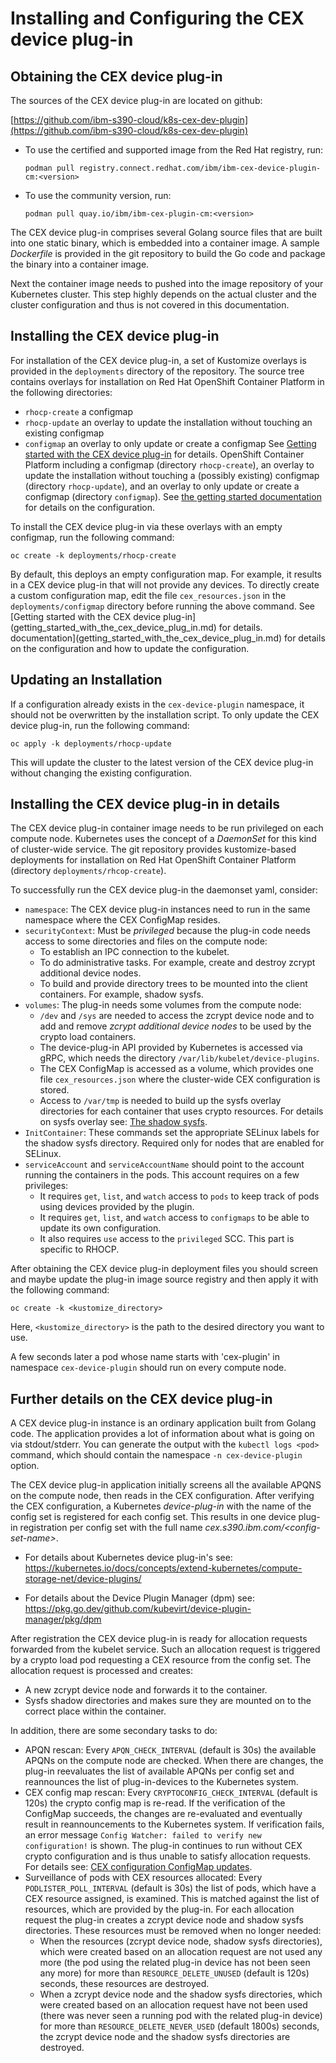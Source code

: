 # Installing and Configuring the CEX device plug-in

## Obtaining the CEX device plug-in

The sources of the CEX device plug-in are located on github:

[https://github.com/ibm-s390-cloud/k8s-cex-dev-plugin](https://github.com/ibm-s390-cloud/k8s-cex-dev-plugin)

* To use the certified and supported image from the Red Hat registry, run:

  `podman pull registry.connect.redhat.com/ibm/ibm-cex-device-plugin-cm:<version>`

* To use the community version, run:

  `podman pull quay.io/ibm/ibm-cex-plugin-cm:<version>`

The CEX device plug-in comprises several Golang source files that are built into
one static binary, which is embedded into a container image. A sample
*Dockerfile* is provided in the git repository to build the Go code and package
the binary into a container image.

Next the container image needs to pushed into the image repository of your
Kubernetes cluster. This step highly depends on the actual cluster and the cluster
configuration and thus is not covered in this documentation.

## Installing the CEX device plug-in

For installation of the CEX device plug-in, a set of Kustomize overlays is
provided in the `deployments` directory of the repository.
The source tree contains overlays for installation on Red Hat OpenShift
Container Platform in the following directories:
- `rhocp-create` a configmap
- `rhocp-update` an overlay to update the installation without touching an
  existing configmap
- `configmap` an overlay to only update or create a configmap
See [Getting started with the CEX device plug-in](getting_started_with_the_cex_device_plug_in.md) for details.
OpenShift Container Platform including a configmap (directory
`rhocp-create`), an overlay to update the installation without
touching a (possibly existing) configmap (directory `rhocp-update`), and
an overlay to only update or create a configmap (directory `configmap`).
See [the getting started
documentation](getting_started_with_the_cex_device_plug_in.md) for
details on the configuration.

To install the CEX device plug-in via these overlays with an empty
configmap, run the following command:
```
oc create -k deployments/rhocp-create
```

By default, this deploys an empty configuration map. For example, it results
in a CEX device plug-in that will not provide any devices. To
directly create a custom configuration map, edit the file
`cex_resources.json` in the `deployments/configmap` directory before
running the above command. See [Getting started with the CEX device plug-in]
(getting_started_with_the_cex_device_plug_in.md) for details.
documentation](getting_started_with_the_cex_device_plug_in.md) for
details on the configuration and how to update the configuration.

## Updating an Installation

If a configuration already exists in the `cex-device-plugin`
namespace, it should not be overwritten by the installation script.
To only update the CEX device plug-in, run the following command:
```
oc apply -k deployments/rhocp-update
```
This will update the cluster to the latest
version of the CEX device plug-in without changing the existing configuration.

## Installing the CEX device plug-in in details

The CEX device plug-in container image needs to be run privileged on
each compute node. Kubernetes uses the concept of a *DaemonSet* for
this kind of cluster-wide service. The git repository provides
kustomize-based deployments for installation on Red Hat OpenShift
Container Platform (directory `deployments/rhcop-create`).

To successfully run the CEX device plug-in the daemonset yaml, consider:

- `namespace`: The CEX device plug-in instances need to run in the
  same namespace where the CEX ConfigMap resides.
- `securityContext`: Must be *privileged* because the plug-in code needs access
  to some directories and files on the compute node:
  -  To establish an IPC connection to the kubelet.
  -  To do administrative tasks. For example, create and destroy zcrypt
     additional device nodes.
  -  To build and provide directory trees to be mounted into the client
     containers. For example, shadow sysfs.
- `volumes`: The plug-in needs some volumes from the compute node:
  - `/dev` and `/sys` are needed to access the zcrypt device node and
    to add and remove *zcrypt additional device nodes* to be used by the
    crypto load containers.
  - The device-plug-in API provided by Kubernetes is accessed via gRPC, which
    needs the directory `/var/lib/kubelet/device-plugins`.
  - The CEX ConfigMap is accessed as a volume, which provides one file
    `cex_resources.json` where the cluster-wide CEX configuration is
    stored.
  - Access to `/var/tmp` is needed to build up the sysfs overlay
    directories for each container that uses crypto resources. For details on
    sysfs overlay see: [The shadow sysfs](technical_concepts_limitations.md#the-shadow-sysfs).
- `InitContainer`: These commands set the appropriate SELinux labels for the
  shadow sysfs directory.  Required only for nodes that are enabled for SELinux.
- `serviceAccount` and `serviceAccountName` should point to the account running
  the containers in the pods. This account requires on a few privileges:
  - It requires `get`, `list`, and `watch` access to `pods` to keep track of
    pods using devices provided by the plugin.
  - It requires `get`, `list`, and `watch` access to `configmaps` to be able to
    update its own configuration.
  - It also requires `use` access to the `privileged` SCC.  This part is
    specific to RHOCP.

After obtaining the CEX device plug-in deployment files you should screen and
maybe update the plug-in image source registry and then apply it with the
following command:
```
oc create -k <kustomize_directory>
```

Here, `<kustomize_directory>` is the path to the desired directory you want to use.

A few seconds later a pod whose name starts with 'cex-plugin' in
namespace `cex-device-plugin` should run on every compute node.

## Further details on the CEX device plug-in

A CEX device plug-in instance is an ordinary application built from Golang
code. The application provides a lot of information about what is going on via
stdout/stderr. You can generate the output with the `kubectl logs <pod>`
command, which should contain the namespace `-n cex-device-plugin` option.

The CEX device plug-in application initially screens all the available APQNS on
the compute node, then reads in the CEX configuration. After verifying the CEX
configuration, a Kubernetes *device-plug-in* with the name of the config set is
registered for each config set. This results in one device plug-in registration
per config set with the full name *cex.s390.ibm.com/\<config-set-name\>*.
 * For details about Kubernetes device plug-in's see:
https://kubernetes.io/docs/concepts/extend-kubernetes/compute-storage-net/device-plugins/

* For details about the Device Plugin Manager (dpm) see: https://pkg.go.dev/github.com/kubevirt/device-plugin-manager/pkg/dpm

After registration the CEX device plug-in is ready for allocation requests
forwarded from the kubelet service. Such an allocation request is triggered by a
crypto load pod requesting a CEX resource from the config set. The allocation
request is processed and creates:
- A new zcrypt device node and forwards it to the container.
- Sysfs shadow directories and makes sure they are mounted on to the
  correct place within the container.

In addition, there are some secondary tasks to do:
- APQN rescan: Every `APQN_CHECK_INTERVAL` (default is 30s) the available APQNs
  on the compute node are checked. When there are changes, the plug-in
  reevaluates the list of available APQNs per config set and reannounces the
  list of plug-in-devices to the Kubernetes system.
- CEX config map rescan: Every `CRYPTOCONFIG_CHECK_INTERVAL` (default is 120s)
  the crypto config map is re-read. If the verification of the ConfigMap
  succeeds, the changes are re-evaluated and eventually result in
  reannouncements to the Kubernetes system. If verification fails, an error
  message `Config Watcher: failed to verify new configuration!` is shown. The
  plug-in continues to run without CEX crypto configuration and is thus unable
  to satisfy allocation requests. For details see:
  [CEX configuration ConfigMap updates](technical_concepts_limitations.md#cex-configuration-configmap-updates).
- Surveillance of pods with CEX resources allocated: Every
  `PODLISTER_POLL_INTERVAL` (default is 30s) the list of pods, which have a
  CEX resource assigned, is examined. This is matched against the list of
  resources, which are provided by the plug-in. For each allocation request the
  plug-in creates a zcrypt device node and shadow sysfs directories. These
  resources must be removed when no longer needed:
  + When the resources (zcrypt device node, shadow sysfs directories), which
    were created based on an allocation request are not used any more (the pod
    using the related plug-in device has not been seen any more) for more than
    `RESOURCE_DELETE_UNUSED` (default is 120s) seconds, these resources are
    destroyed.
  + When a zcrypt device node and the shadow sysfs directories, which were
    created based on an allocation request have not been used (there was never
    seen a running pod with the related plug-in device) for more than
    `RESOURCE_DELETE_NEVER_USED` (default 1800s) seconds, the zcrypt
    device node and the shadow sysfs directories are destroyed.
